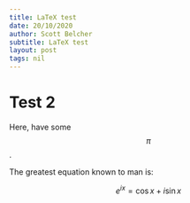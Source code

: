 ```yaml
---
title: LaTeX test
date: 20/10/2020
author: Scott Belcher
subtitle: LaTeX test
layout: post
tags: nil
---
```

# Test 2
Here, have some $$\pi$$.

The greatest equation known to man is:

$$ e^{ix} = \cos{x} + i\sin{x} $$
